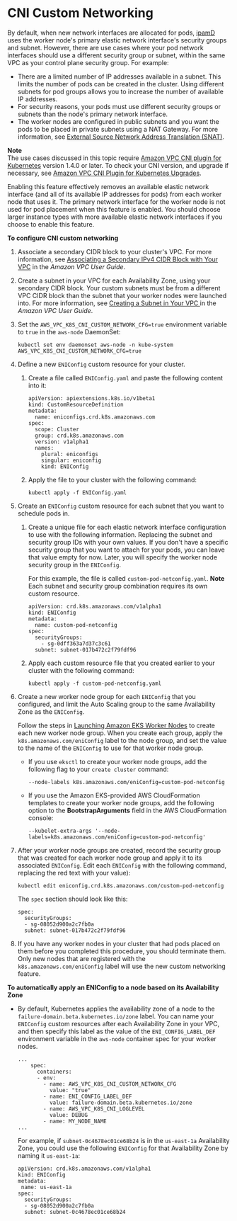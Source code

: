 # CNI Custom Networking<a name="cni-custom-network"></a>

By default, when new network interfaces are allocated for pods, [ipamD](https://github.com/aws/amazon-vpc-cni-k8s/blob/master/docs/cni-proposal.md) uses the worker node's primary elastic network interface's security groups and subnet\. However, there are use cases where your pod network interfaces should use a different security group or subnet, within the same VPC as your control plane security group\. For example:
+ There are a limited number of IP addresses available in a subnet\. This limits the number of pods can be created in the cluster\. Using different subnets for pod groups allows you to increase the number of available IP addresses\.
+ For security reasons, your pods must use different security groups or subnets than the node's primary network interface\.
+ The worker nodes are configured in public subnets and you want the pods to be placed in private subnets using a NAT Gateway\. For more information, see [External Source Network Address Translation \(SNAT\)](external-snat.md)\.

**Note**  
The use cases discussed in this topic require [Amazon VPC CNI plugin for Kubernetes](https://github.com/aws/amazon-vpc-cni-k8s) version 1\.4\.0 or later\. To check your CNI version, and upgrade if necessary, see [Amazon VPC CNI Plugin for Kubernetes Upgrades](cni-upgrades.md)\.

Enabling this feature effectively removes an available elastic network interface \(and all of its available IP addresses for pods\) from each worker node that uses it\. The primary network interface for the worker node is not used for pod placement when this feature is enabled\. You should choose larger instance types with more available elastic network interfaces if you choose to enable this feature\.

**To configure CNI custom networking**

1. Associate a secondary CIDR block to your cluster's VPC\. For more information, see [Associating a Secondary IPv4 CIDR Block with Your VPC](https://docs.aws.amazon.com/vpc/latest/userguide/working-with-vpcs.html#add-ipv4-cidr) in the *Amazon VPC User Guide*\.

1. Create a subnet in your VPC for each Availability Zone, using your secondary CIDR block\. Your custom subnets must be from a different VPC CIDR block than the subnet that your worker nodes were launched into\. For more information, see [Creating a Subnet in Your VPC ](https://docs.aws.amazon.com/vpc/latest/userguide/working-with-vpcs.html#AddaSubnet) in the *Amazon VPC User Guide*\.

1. Set the `AWS_VPC_K8S_CNI_CUSTOM_NETWORK_CFG=true` environment variable to `true` in the `aws-node` DaemonSet:

   ```
   kubectl set env daemonset aws-node -n kube-system AWS_VPC_K8S_CNI_CUSTOM_NETWORK_CFG=true
   ```

1. Define a new `ENIConfig` custom resource for your cluster\.

   1. Create a file called `ENIConfig.yaml` and paste the following content into it:

      ```
      apiVersion: apiextensions.k8s.io/v1beta1
      kind: CustomResourceDefinition
      metadata:
        name: eniconfigs.crd.k8s.amazonaws.com
      spec:
        scope: Cluster
        group: crd.k8s.amazonaws.com
        version: v1alpha1
        names:
          plural: eniconfigs
          singular: eniconfig
          kind: ENIConfig
      ```

   1. Apply the file to your cluster with the following command:

      ```
      kubectl apply -f ENIConfig.yaml
      ```

1. Create an `ENIConfig` custom resource for each subnet that you want to schedule pods in\.

   1. Create a unique file for each elastic network interface configuration to use with the following information\. Replacing the subnet and security group IDs with your own values\. If you don't have a specific security group that you want to attach for your pods, you can leave that value empty for now\. Later, you will specify the worker node security group in the `ENIConfig`\.

      For this example, the file is called `custom-pod-netconfig.yaml`\.
**Note**  
Each subnet and security group combination requires its own custom resource\.

      ```
      apiVersion: crd.k8s.amazonaws.com/v1alpha1
      kind: ENIConfig
      metadata: 
        name: custom-pod-netconfig
      spec: 
        securityGroups: 
          - sg-0dff363a7d37c3c61
        subnet: subnet-017b472c2f79fdf96
      ```

   1. Apply each custom resource file that you created earlier to your cluster with the following command:

      ```
      kubectl apply -f custom-pod-netconfig.yaml
      ```

1. Create a new worker node group for each `ENIConfig` that you configured, and limit the Auto Scaling group to the same Availability Zone as the `ENIConfig`\. 

   Follow the steps in [Launching Amazon EKS Worker Nodes](launch-workers.md) to create each new worker node group\. When you create each group, apply the `k8s.amazonaws.com/eniConfig` label to the node group, and set the value to the name of the `ENIConfig` to use for that worker node group\.
   + If you use `eksctl` to create your worker node groups, add the following flag to your `create cluster` command:

     ```
     --node-labels k8s.amazonaws.com/eniConfig=custom-pod-netconfig
     ```
   + If you use the Amazon EKS\-provided AWS CloudFormation templates to create your worker node groups, add the following option to the **BootstrapArguments** field in the AWS CloudFormation console: 

     ```
     --kubelet-extra-args '--node-labels=k8s.amazonaws.com/eniConfig=custom-pod-netconfig'
     ```

1. After your worker node groups are created, record the security group that was created for each worker node group and apply it to its associated `ENIConfig`\. Edit each `ENIConfig` with the following command, replacing the red text with your value\):

   ```
   kubectl edit eniconfig.crd.k8s.amazonaws.com/custom-pod-netconfig
   ```

   The `spec` section should look like this:

   ```
   spec:
     securityGroups:
     - sg-08052d900a2c7fb0a
     subnet: subnet-017b472c2f79fdf96
   ```

1. If you have any worker nodes in your cluster that had pods placed on them before you completed this procedure, you should terminate them\. Only new nodes that are registered with the `k8s.amazonaws.com/eniConfig` label will use the new custom networking feature\.

**To automatically apply an ENIConfig to a node based on its Availability Zone**
+ By default, Kubernetes applies the availability zone of a node to the `failure-domain.beta.kubernetes.io/zone` label\. You can name your `ENIConfig` custom resources after each Availability Zone in your VPC, and then specify this label as the value of the `ENI_CONFIG_LABEL_DEF` environment variable in the `aws-node` container spec for your worker nodes\.

  ```
  ...
      spec:
        containers:
        - env:
          - name: AWS_VPC_K8S_CNI_CUSTOM_NETWORK_CFG
            value: "true"
          - name: ENI_CONFIG_LABEL_DEF
            value: failure-domain.beta.kubernetes.io/zone
          - name: AWS_VPC_K8S_CNI_LOGLEVEL
            value: DEBUG
          - name: MY_NODE_NAME
  ...
  ```

  For example, if `subnet-0c4678ec01ce68b24` is in the `us-east-1a` Availability Zone, you could use the following `ENIConfig` for that Availability Zone by naming it `us-east-1a`:

  ```
  apiVersion: crd.k8s.amazonaws.com/v1alpha1
  kind: ENIConfig
  metadata:
   name: us-east-1a
  spec:
    securityGroups:
    - sg-08052d900a2c7fb0a
    subnet: subnet-0c4678ec01ce68b24
  ```